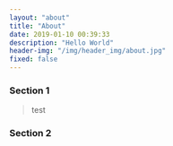 ```yaml
---
layout: "about"
title: "About"
date: 2019-01-10 00:39:33
description: "Hello World"
header-img: "/img/header_img/about.jpg"
fixed: false
---
```


### Section 1

> test

### Section 2
